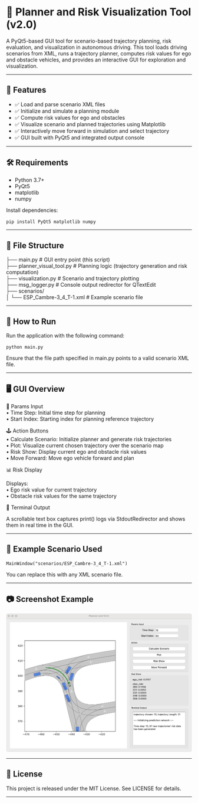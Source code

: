 
# 🚗 Planner and Risk Visualization Tool (v2.0)

A PyQt5-based GUI tool for scenario-based trajectory planning, risk evaluation, and visualization in autonomous driving. This tool loads driving scenarios from XML, runs a trajectory planner, computes risk values for ego and obstacle vehicles, and provides an interactive GUI for exploration and visualization.

---

## 🧩 Features

- ✅ Load and parse scenario XML files
- ✅ Initialize and simulate a planning module
- ✅ Compute risk values for ego and obstacles
- ✅ Visualize scenario and planned trajectories using Matplotlib
- ✅ Interactively move forward in simulation and select trajectory
- ✅ GUI built with PyQt5 and integrated output console

---

## 🛠 Requirements

- Python 3.7+
- PyQt5
- matplotlib
- numpy

Install dependencies:

```bash
pip install PyQt5 matplotlib numpy
```


---

## 📁 File Structure

├── main.py                 # GUI entry point (this script) \
├── planner_visual_tool.py         # Planning logic (trajectory generation and risk computation) \
├── visualization.py        # Scenario and trajectory plotting \
├── msg_logger.py           # Console output redirector for QTextEdit \
├── scenarios/ \
│   └── ESP_Cambre-3_4_T-1.xml   # Example scenario file


---

## 🚀 How to Run

Run the application with the following command:
```
python main.py
```
Ensure that the file path specified in main.py points to a valid scenario XML file.

---

## 🖥 GUI Overview

🧮 Params Input\
	•	Time Step: Initial time step for planning\
	•	Start Index: Starting index for planning reference trajectory

🕹 Action Buttons\
	•	Calculate Scenario: Initialize planner and generate risk trajectories\
	•	Plot: Visualize current chosen trajectory over the scenario map\
	•	Risk Show: Display current ego and obstacle risk values\
	•	Move Forward: Move ego vehicle forward and plan

📊 Risk Display

Displays:\
	•	Ego risk value for current trajectory\
	•	Obstacle risk values for the same trajectory

💬 Terminal Output

A scrollable text box captures print() logs via StdoutRedirector and shows them in real time in the GUI.

---

## 📌 Example Scenario Used
```
MainWindow("scenarios/ESP_Cambre-3_4_T-1.xml")
```
You can replace this with any XML scenario file.

---

## 📷 Screenshot Example


![App Screenshot](./iShot_2025-04-09_17.45.14.png)



---

## 📝 License

This project is released under the MIT License. See LICENSE for details.

---